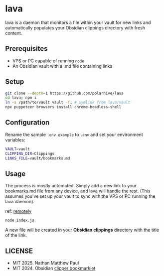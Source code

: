 # lava

lava is a daemon that monitors a file within your vault for new links and
automatically populates your Obsidian clippings directory with fresh content.

## Prerequisites

- VPS or PC capable of running `node`
- An Obsidian vault with a .md file containing links

## Setup

```sh
git clone --depth=1 https://github.com/polarhive/lava
cd lava; npm i
ln -s /path/to/vault vault -f; # symlink from lava/vault
npx puppeteer browsers install chrome-headless-shell
```

## Configuration

Rename the sample `.env.example` to `.env` and set your environment variables:

```sh
VAULT=vault
CLIPPING_DIR=Clippings
LINKS_FILE=vault/bookmarks.md
```

## Usage

The process is mostly automated. Simply add a new link to your bookmarks.md
file from any device, and lava will handle the rest. (This assumes you've set
up your vault to sync with the VPS or PC running the lava daemon).

ref: [remotely](https://polarhive.net/blog/obsidian)

```sh
node index.js
```

A new file will be created in your **Obsidian clippings** directory with the title of the link.

## LICENSE

- MIT 2025. Nathan Matthew Paul
- MIT 2024. Obsidian [clipper bookmarklet](https://gist.github.com/kepano/90c05f162c37cf730abb8ff027987ca3)

